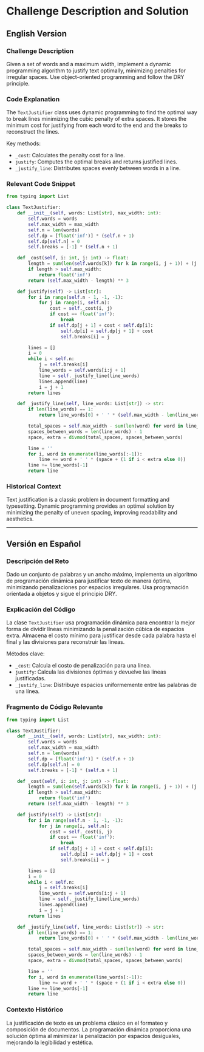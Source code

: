 # Challenge Description and Solution

## English Version

### Challenge Description
Given a set of words and a maximum width, implement a dynamic programming algorithm to justify text optimally, minimizing penalties for irregular spaces. Use object-oriented programming and follow the DRY principle.

### Code Explanation
The `TextJustifier` class uses dynamic programming to find the optimal way to break lines minimizing the cubic penalty of extra spaces. It stores the minimum cost for justifying from each word to the end and the breaks to reconstruct the lines.

Key methods:
- `_cost`: Calculates the penalty cost for a line.
- `justify`: Computes the optimal breaks and returns justified lines.
- `_justify_line`: Distributes spaces evenly between words in a line.

### Relevant Code Snippet

```python
from typing import List

class TextJustifier:
    def __init__(self, words: List[str], max_width: int):
        self.words = words
        self.max_width = max_width
        self.n = len(words)
        self.dp = [float('inf')] * (self.n + 1)
        self.dp[self.n] = 0
        self.breaks = [-1] * (self.n + 1)

    def _cost(self, i: int, j: int) -> float:
        length = sum(len(self.words[k]) for k in range(i, j + 1)) + (j - i)
        if length > self.max_width:
            return float('inf')
        return (self.max_width - length) ** 3

    def justify(self) -> List[str]:
        for i in range(self.n - 1, -1, -1):
            for j in range(i, self.n):
                cost = self._cost(i, j)
                if cost == float('inf'):
                    break
                if self.dp[j + 1] + cost < self.dp[i]:
                    self.dp[i] = self.dp[j + 1] + cost
                    self.breaks[i] = j

        lines = []
        i = 0
        while i < self.n:
            j = self.breaks[i]
            line_words = self.words[i:j + 1]
            line = self._justify_line(line_words)
            lines.append(line)
            i = j + 1
        return lines

    def _justify_line(self, line_words: List[str]) -> str:
        if len(line_words) == 1:
            return line_words[0] + ' ' * (self.max_width - len(line_words[0]))

        total_spaces = self.max_width - sum(len(word) for word in line_words)
        spaces_between_words = len(line_words) - 1
        space, extra = divmod(total_spaces, spaces_between_words)

        line = ''
        for i, word in enumerate(line_words[:-1]):
            line += word + ' ' * (space + (1 if i < extra else 0))
        line += line_words[-1]
        return line
```

### Historical Context
Text justification is a classic problem in document formatting and typesetting. Dynamic programming provides an optimal solution by minimizing the penalty of uneven spacing, improving readability and aesthetics.

---

## Versión en Español

### Descripción del Reto
Dado un conjunto de palabras y un ancho máximo, implementa un algoritmo de programación dinámica para justificar texto de manera óptima, minimizando penalizaciones por espacios irregulares. Usa programación orientada a objetos y sigue el principio DRY.

### Explicación del Código
La clase `TextJustifier` usa programación dinámica para encontrar la mejor forma de dividir líneas minimizando la penalización cúbica de espacios extra. Almacena el costo mínimo para justificar desde cada palabra hasta el final y las divisiones para reconstruir las líneas.

Métodos clave:
- `_cost`: Calcula el costo de penalización para una línea.
- `justify`: Calcula las divisiones óptimas y devuelve las líneas justificadas.
- `_justify_line`: Distribuye espacios uniformemente entre las palabras de una línea.

### Fragmento de Código Relevante

```python
from typing import List

class TextJustifier:
    def __init__(self, words: List[str], max_width: int):
        self.words = words
        self.max_width = max_width
        self.n = len(words)
        self.dp = [float('inf')] * (self.n + 1)
        self.dp[self.n] = 0
        self.breaks = [-1] * (self.n + 1)

    def _cost(self, i: int, j: int) -> float:
        length = sum(len(self.words[k]) for k in range(i, j + 1)) + (j - i)
        if length > self.max_width:
            return float('inf')
        return (self.max_width - length) ** 3

    def justify(self) -> List[str]:
        for i in range(self.n - 1, -1, -1):
            for j in range(i, self.n):
                cost = self._cost(i, j)
                if cost == float('inf'):
                    break
                if self.dp[j + 1] + cost < self.dp[i]:
                    self.dp[i] = self.dp[j + 1] + cost
                    self.breaks[i] = j

        lines = []
        i = 0
        while i < self.n:
            j = self.breaks[i]
            line_words = self.words[i:j + 1]
            line = self._justify_line(line_words)
            lines.append(line)
            i = j + 1
        return lines

    def _justify_line(self, line_words: List[str]) -> str:
        if len(line_words) == 1:
            return line_words[0] + ' ' * (self.max_width - len(line_words[0]))

        total_spaces = self.max_width - sum(len(word) for word in line_words)
        spaces_between_words = len(line_words) - 1
        space, extra = divmod(total_spaces, spaces_between_words)

        line = ''
        for i, word in enumerate(line_words[:-1]):
            line += word + ' ' * (space + (1 if i < extra else 0))
        line += line_words[-1]
        return line
```

### Contexto Histórico
La justificación de texto es un problema clásico en el formateo y composición de documentos. La programación dinámica proporciona una solución óptima al minimizar la penalización por espacios desiguales, mejorando la legibilidad y estética.

